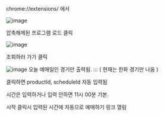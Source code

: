 chrome://extensions/ 에서 

![image](https://github.com/user-attachments/assets/d42e2f65-2699-42e1-9d32-77383698e47e)

압축해제된 프로그램 로드 클릭


![image](https://github.com/user-attachments/assets/a32787d0-9896-4403-a79a-2488683074ba)

조회하러 가기 클릭

![image](https://github.com/user-attachments/assets/054ef303-217b-4f1b-8553-46dae3949523)
오늘 예매일인 경기만 출력됨. ::: ( 현재는 한화 경기만 나옴 ) 

클릭하면  productId, scheduleId 자동 입력됨

시간은 입력하거나 입력 안하면 11시 00분 기본.


시작 클릭시 입력된 시간에 자동으로 예매하기 링크 열림
